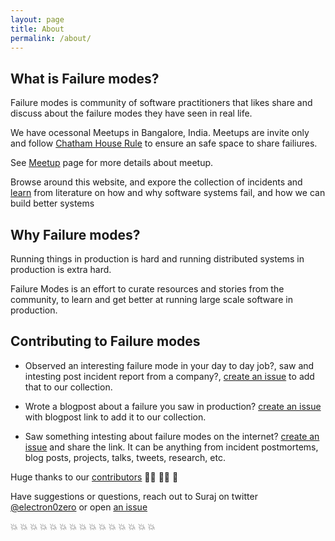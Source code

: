 ```yaml
---
layout: page
title: About
permalink: /about/
---
```


## What is Failure modes?

Failure modes is community of software practitioners that likes share and discuss about the failure modes they have seen in real life.

We have ocessonal Meetups in Bangalore, India. Meetups are invite only and follow [Chatham House Rule](https://en.wikipedia.org/wiki/Chatham_House_Rule) to ensure an safe space to share failiures. 

See [Meetup](/meetup/) page for more details about meetup.

Browse around this website, and expore the collection of incidents and [learn](/learn/) from literature 
on how and why software systems fail, and how we can build better systems

## Why Failure modes?

Running things in production is hard and running distributed systems in production is extra hard.

Failure Modes is an effort to curate resources and stories from the community,
to learn and get better at running large scale software in production.

## Contributing to Failure modes

- Observed an interesting failure mode in your day to day job?, saw and intesting post incident report from a company?, [create an issue](https://github.com/electron0zero/failure-modes/issues/new) to add that to our collection.

- Wrote a blogpost about a failure you saw in production? [create an issue](https://github.com/electron0zero/failure-modes/issues/new) with blogpost link to add it to our collection.

- Saw something intesting about failure modes on the internet? [create an issue](https://github.com/electron0zero/failure-modes/issues/new) and share the link. It can be anything from incident postmortems, blog posts, projects, talks, tweets, research, etc.

Huge thanks to our [contributors](https://github.com/electron0zero/failure-modes/graphs/contributors) :bowing_man: :bowing_woman: :tada:

Have suggestions or questions, reach out to Suraj on twitter [@electron0zero](https://twitter.com/electron0zero) or open [an issue](https://github.com/electron0zero/failure-modes/issues)

:boom: :boom: :boom: :boom: :boom: :boom: :boom: :boom: :boom: :boom: :boom: :boom: :boom: :boom: :boom:
